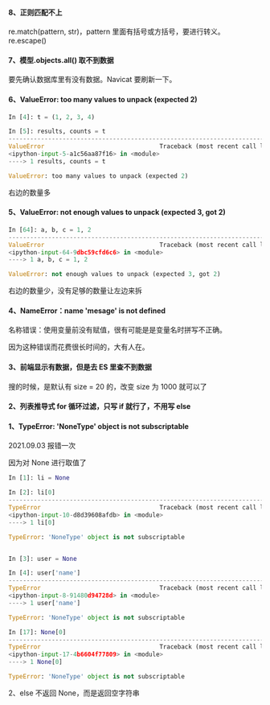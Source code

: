 



#### 8、正则匹配不上  

re.match(pattern, str)，pattern 里面有括号或方括号，要进行转义。re.escape()  


#### 7、模型.objects.all() 取不到数据  

要先确认数据库里有没有数据。Navicat 要刷新一下。  


#### 6、ValueError: too many values to unpack (expected 2)

```python 
In [4]: t = (1, 2, 3, 4)

In [5]: results, counts = t
---------------------------------------------------------------------------
ValueError                                Traceback (most recent call last)
<ipython-input-5-a1c56aa87f16> in <module>
----> 1 results, counts = t

ValueError: too many values to unpack (expected 2)
```

右边的数量多  


#### 5、ValueError: not enough values to unpack (expected 3, got 2) 

```python 
In [64]: a, b, c = 1, 2
---------------------------------------------------------------------------
ValueError                                Traceback (most recent call last)
<ipython-input-64-9dbc59cfd6c6> in <module>
----> 1 a, b, c = 1, 2

ValueError: not enough values to unpack (expected 3, got 2)
```

右边的数量少，没有足够的数量让左边来拆  


#### 4、NameError：name 'mesage' is not defined  

名称错误：使用变量前没有赋值，很有可能是是变量名时拼写不正确。  

因为这种错误而花费很长时间的，大有人在。  


#### 3、前端显示有数据，但是去 ES 里查不到数据    

搜的时候，是默认有 size = 20 的，改变 size 为 1000 就可以了  


#### 2、列表推导式 for 循环过滤，只写 if 就行了，不用写 else  


#### 1、TypeError: 'NoneType' object is not subscriptable

2021.09.03 报错一次  


因为对 None 进行取值了  

```python 
In [1]: li = None

In [2]: li[0]
---------------------------------------------------------------------------
TypeError                                 Traceback (most recent call last)
<ipython-input-10-d8d39608afdb> in <module>
----> 1 li[0]

TypeError: 'NoneType' object is not subscriptable


In [3]: user = None

In [4]: user['name']
---------------------------------------------------------------------------
TypeError                                 Traceback (most recent call last)
<ipython-input-8-91480d94728d> in <module>
----> 1 user['name']

TypeError: 'NoneType' object is not subscriptable

In [17]: None[0]
---------------------------------------------------------------------------
TypeError                                 Traceback (most recent call last)
<ipython-input-17-4b6604f77809> in <module>
----> 1 None[0]

TypeError: 'NoneType' object is not subscriptable
```

2、else 不返回 None，而是返回空字符串  


